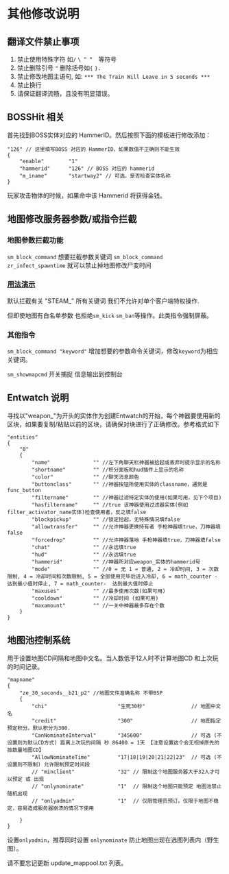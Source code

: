 # 其他修改说明

## 翻译文件禁止事项

1. 禁止使用特殊字符 如`/` `\` `＂` `“`　等符号
2. 禁止删除引号 `"` 删除括号如`{` `}`．
3. 禁止修改地图主语句, 如: `*** The Train Will Leave in 5 seconds ***`
4. 禁止换行
5. 请保证翻译流畅，且没有明显错误。

## BOSSHit 相关

首先找到BOSS实体对应的 HammerID。然后按照下面的模板进行修改添加：

```
"126" // 这里填写BOSS 对应的 HammerID，如果数值不正确则不能生效
{
    "enable"		"1"
    "hammerid"		"126" // BOSS 对应的 hammerid
    "m_iname"		"startway2" // 可选，是否检查实体名称
}
```

玩家攻击物体的时候，如果命中该 Hammerid 将获得金钱。

## 地图修改服务器参数/或指令拦截

### 地图参数拦截功能

`sm_block_command` 想要拦截参数关键词
`sm_block_command zr_infect_spawntime` 就可以禁止掉地图修改尸变时间

### [用法演示](https://github.com/MapTextLang/MapTextLang/blob/master/mapcfg/ze_grau_a03_4f.cfg#L15-L17)

默认拦截有关 "STEAM_" 所有关键词 我们不允许对单个客户端特权操作.

但即使地图有白名单参数 也拒绝`sm_kick` `sm_ban`等操作。此类指令强制屏蔽。

### 其他指令
`sm_block_command "keyword"` 增加想要的参数命令关键词，修改`keyword`为相应关键词。

`sm_showmapcmd` 开关捕捉 信息输出到控制台

## Entwatch 说明
寻找以"weapon_"为开头的实体作为创建Entwatch的开始，每个神器要使用新的区块，如果要复制/粘贴以前的区块，请确保对块进行了正确修改。参考格式如下

```
"entities"
{
    "0"
    {
        "name"              "" //左下角聊天栏神器被拾起或丢弃时提示显示的名称
        "shortname"         "" //积分面板和hud插件上显示的名称
        "color"             "" //聊天消息颜色
        "buttonclass"       "" //神器按钮所使用实体的classname，通常是func_button
        "filtername"        "" //神器过滤特定实体的使用(如果可用，见下个项目)
        "hasfiltername"     "" //true 该神器使用过滤器实体(例如filter_activator_name实体)检查使用者，反之填false
        "blockpickup"       "" //锁定拾起，无特殊情况填false
        "allowtransfer"     "" //允许神器更换持有者 手枪神器填true，刀神器填false
        "forcedrop"         "" //允许神器落地 手枪神器填true，刀神器填false
        "chat"              "" //永远填true
        "hud"               "" //永远填true
        "hammerid"          "" //神器所对应weapon_实体的hammerid号
        "mode"              "" //0 = 无 1 = 普通, 2 = 冷却时间, 3 = 次数限制, 4 = 冷却时间和次数限制, 5 = 全部使用完毕后进入冷却, 6 = math_counter - 达到最小值时停止, 7 = math_counter-  达到最大值时停止
        "maxuses"           "" //最多使用次数(如果可用)
        "cooldown"          "" //冷却时间 (如果可用)
        "maxamount"         "" //一关中神器最多存在个数
    }
}
```

## 地图池控制系统

用于设置地图CD间隔和地图中文名。当人数低于12人时不计算地图CD 和上次玩的时间记录。

```
"mapname"
{
	"ze_30_seconds__b21_p2" //地图文件准确名称 不带BSP
	{
		"chi"		                "生死30秒"               // 地图中文名
		"credit"		            "300"                   // 地图指定预定积分。默认积分为300.
		"CanNominateInterval"		"345600"                // 可选 (不设置则为默认CD方式) 距离上次玩的间隔 秒 86400 = 1天 【注意设置这个会无视掉原先的 按数量地图CD】
		"AllowNominateTime"         "17|18|19|20|21|22|23"  // 可选 (不设置则不限制) 允许限制预定时间段
        // "minclient"              "32" // 限制这个地图服务器大于32人才可以预定 或 出现
        // "onlynominate"           "1"  // 限制这个地图只能预定 地图池禁止随机出现
        // "onlyadmin"              "1"  // 仅限管理员预订。仅限于地图不稳定，容易造成服务器崩溃的情况下使用

	}
}
```

设置`onlyadmin`，推荐同时设置 `onlynominate` 防止地图出现在选图列表内（野生图）。

请不要忘记更新 update_mappool.txt 列表。
